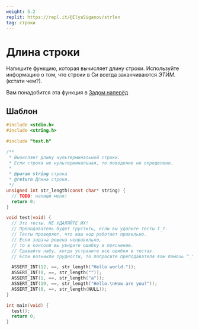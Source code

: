 ```yaml
---
weight: 5.2
replit: https://repl.it/@IlyaSiganov/strlen
tag: строки
---
```


# Длина строки

Напишите функцию, которая вычисляет длину строки. Используйте информацию о том, что строки в Си всегда заканчиваются *ЭТИМ*. (кстати чем?).

Вам понадобится эта функция в [Задом наперёд](Задом-наперёд.md)

## Шаблон

```c
#include <stdio.h>
#include <string.h>

#include "test.h"

/**
 * Вычисляет длину нультерминальной строки.
 * Если строка не нультерминальная, то поведение не определено.
 *
 * @param string строка
 * @return Длина строки.
 */
unsigned int str_length(const char* string) {
  // TODO: напиши меня!
  return 0;
}

void test(void) {
  // Это тесты. НЕ УДАЛЯЙТЕ ИХ!
  // Преподаватель будет грустить, если вы удалите тесты T_T.
  // Тесты проверяют, что ваш код работает правильно.
  // Если задача решена неправильно,
  // то в консоли вы увидите ошибку и пояснение.
  // Сдавайте лабу, когда устраните все ошибки в тестах.
  // Если возникли трудности, то попросите преподавателя вам помочь ^_^.

  ASSERT_INT(12, ==, str_length("Hello world."));
  ASSERT_INT(0, ==, str_length(""));
  ASSERT_INT(1, ==, str_length("a"));
  ASSERT_INT(19, ==, str_length("Hello.\nHow are you?"));
  ASSERT_INT(0, ==, str_length(NULL));
}

int main(void) {
  test();
  return 0;
}
```
